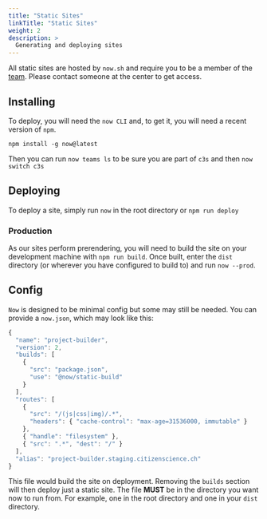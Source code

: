 ```yaml
---
title: "Static Sites"
linkTitle: "Static Sites"
weight: 2
description: >
  Generating and deploying sites
---
```


All static sites are hosted by `now.sh` and require you to be a member of the [team](https://zeit.co/c3s). Please contact someone at the center to get access.

## Installing

To deploy, you will need the `now CLI` and, to get it, you will need a recent version of `npm`.

```
npm install -g now@latest
```

Then you can run `now teams ls` to be sure you are part of `c3s` and then `now switch c3s`

## Deploying

To deploy a site, simply run `now` in the root directory or `npm run deploy`

### Production

As our sites perform prerendering, you will need to build the site on your development machine with `npm run build`. Once built, enter the `dist` directory (or wherever you have configured to build to) and run `now --prod`.

## Config

`Now` is designed to be minimal config but some may still be needed. You can provide a `now.json`, which may look like this:

```javascript
{
  "name": "project-builder",
  "version": 2,
  "builds": [
    {
      "src": "package.json",
      "use": "@now/static-build"
    }
  ],
  "routes": [
    {
      "src": "/(js|css|img)/.*",
      "headers": { "cache-control": "max-age=31536000, immutable" }
    },
    { "handle": "filesystem" },
    { "src": ".*", "dest": "/" }
  ],
  "alias": "project-builder.staging.citizenscience.ch"
}
```

This file would build the site on deployment. Removing the `builds` section will then deploy just a static site. The file **MUST** be in the directory you want now to run from. For example, one in the root directory and one in your `dist` directory.
